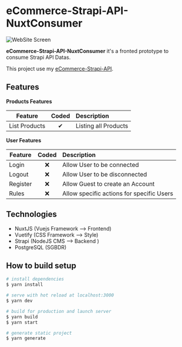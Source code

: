 # eCommerce-Strapi-API-NuxtConsumer

![WebSite Screen](https://i.ibb.co/ySwWdJ8/strapitest.png)

**eCommerce-Strapi-API-NuxtConsumer** it's a fronted prototype to consume Strapi API Datas.

This project use my [eCommerce-Strapi-API](https://github.com/Hakamate/eCommerce-Strapi-API).

## Features
<b>Products Features</b>

| Feature  |  Coded       | Description  |
|----------|:-------------:|:-------------|
| List Products | &#10004; | Listing all Products |

<b>User Features</b>

| Feature  |  Coded       | Description  |
|----------|:-------------:|:-------------|
| Login | &#10060; | Allow User to be connected |
| Logout | &#10060; | Allow User to be disconnected |
| Register | &#10060; | Allow Guest to create an Account |
| Rules | &#10060; | Allow specific actions for specific Users |


## Technologies

- NuxtJS (Vuejs Framework --> Frontend)
- Vuetify (CSS Framework --> Style)
- Strapi (NodeJS CMS --> Backend )
- PostgreSQL (SGBDR)


## How to build setup

```bash
# install dependencies
$ yarn install

# serve with hot reload at localhost:3000
$ yarn dev

# build for production and launch server
$ yarn build
$ yarn start

# generate static project
$ yarn generate
```
